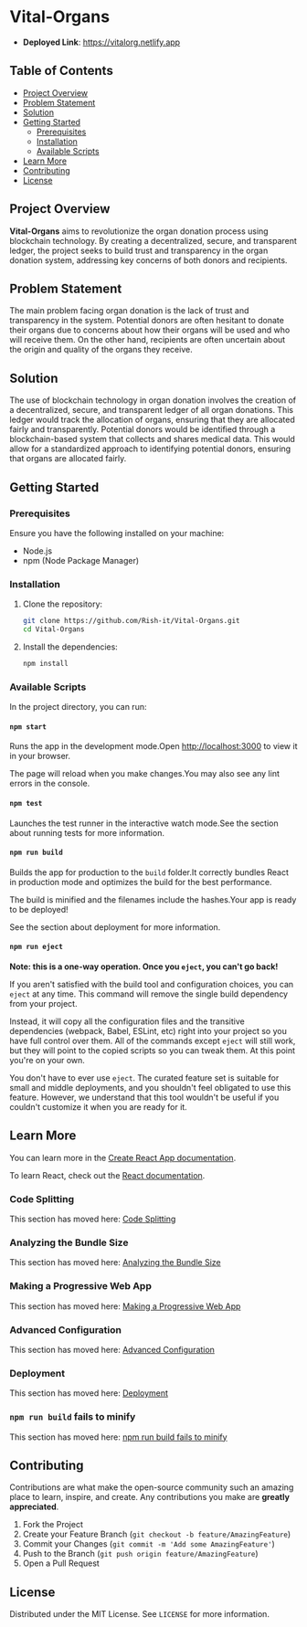 
# Vital-Organs 
- **Deployed Link**: https://vitalorg.netlify.app 

## Table of Contents
- [Project Overview](#project-overview)
- [Problem Statement](#problem-statement)
- [Solution](#solution)
- [Getting Started](#getting-started)
  - [Prerequisites](#prerequisites)
  - [Installation](#installation)
  - [Available Scripts](#available-scripts)
- [Learn More](#learn-more)
- [Contributing](#contributing)
- [License](#license)

## Project Overview

**Vital-Organs** aims to revolutionize the organ donation process using blockchain technology. By creating a decentralized, secure, and transparent ledger, the project seeks to build trust and transparency in the organ donation system, addressing key concerns of both donors and recipients.

## Problem Statement

The main problem facing organ donation is the lack of trust and transparency in the system. Potential donors are often hesitant to donate their organs due to concerns about how their organs will be used and who will receive them. On the other hand, recipients are often uncertain about the origin and quality of the organs they receive.

## Solution

The use of blockchain technology in organ donation involves the creation of a decentralized, secure, and transparent ledger of all organ donations. This ledger would track the allocation of organs, ensuring that they are allocated fairly and transparently. Potential donors would be identified through a blockchain-based system that collects and shares medical data. This would allow for a standardized approach to identifying potential donors, ensuring that organs are allocated fairly.

## Getting Started

### Prerequisites

Ensure you have the following installed on your machine:
- Node.js
- npm (Node Package Manager)

### Installation

1. Clone the repository:
   ```bash
   git clone https://github.com/Rish-it/Vital-Organs.git
   cd Vital-Organs
   ```

2. Install the dependencies:
   ```bash
   npm install
   ```

### Available Scripts

In the project directory, you can run:

#### `npm start`

Runs the app in the development mode.Open [http://localhost:3000](http://localhost:3000) to view it in your browser.

The page will reload when you make changes.You may also see any lint errors in the console.

#### `npm test`

Launches the test runner in the interactive watch mode.See the section about running tests for more information.

#### `npm run build`

Builds the app for production to the `build` folder.It correctly bundles React in production mode and optimizes the build for the best performance.

The build is minified and the filenames include the hashes.Your app is ready to be deployed!

See the section about deployment for more information.

#### `npm run eject`

**Note: this is a one-way operation. Once you `eject`, you can't go back!**

If you aren't satisfied with the build tool and configuration choices, you can `eject` at any time. This command will remove the single build dependency from your project.

Instead, it will copy all the configuration files and the transitive dependencies (webpack, Babel, ESLint, etc) right into your project so you have full control over them. All of the commands except `eject` will still work, but they will point to the copied scripts so you can tweak them. At this point you're on your own.

You don't have to ever use `eject`. The curated feature set is suitable for small and middle deployments, and you shouldn't feel obligated to use this feature. However, we understand that this tool wouldn't be useful if you couldn't customize it when you are ready for it.

## Learn More

You can learn more in the [Create React App documentation](https://facebook.github.io/create-react-app/docs/getting-started).

To learn React, check out the [React documentation](https://reactjs.org/).

### Code Splitting

This section has moved here: [Code Splitting](https://facebook.github.io/create-react-app/docs/code-splitting)

### Analyzing the Bundle Size

This section has moved here: [Analyzing the Bundle Size](https://facebook.github.io/create-react-app/docs/analyzing-the-bundle-size)

### Making a Progressive Web App

This section has moved here: [Making a Progressive Web App](https://facebook.github.io/create-react-app/docs/making-a-progressive-web-app)

### Advanced Configuration

This section has moved here: [Advanced Configuration](https://facebook.github.io/create-react-app/docs/advanced-configuration)

### Deployment

This section has moved here: [Deployment](https://facebook.github.io/create-react-app/docs/deployment)

### `npm run build` fails to minify

This section has moved here: [npm run build fails to minify](https://facebook.github.io/create-react-app/docs/troubleshooting#npm-run-build-fails-to-minify)

## Contributing

Contributions are what make the open-source community such an amazing place to learn, inspire, and create. Any contributions you make are **greatly appreciated**.

1. Fork the Project
2. Create your Feature Branch (`git checkout -b feature/AmazingFeature`)
3. Commit your Changes (`git commit -m 'Add some AmazingFeature'`)
4. Push to the Branch (`git push origin feature/AmazingFeature`)
5. Open a Pull Request

## License

Distributed under the MIT License. See `LICENSE` for more information.
